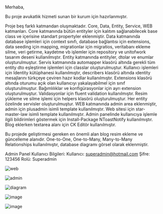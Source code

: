 Merhaba,

Bu proje avukatlık hizmeti sunan bir kurum için hazırlanmıştır.

Proje beş farklı katmandan oluşmaktadır. Core, Data, Entity, Service, WEB katmanları.
Core katmanında bütün entityler için kalıtım sağlanabilecek base class ve içerisine standart propertyler eklenmiştir.
Data katmanında database işlemleri için context sınıfı, database bağlantısı için extensions, data seeding için mapping, 
migrationlar için migratios, veritabanı ekleme silme, veri getirme, kaydetme vb işlemler için repository ve unitofwork tasarım deseni kullanılmıştır.
Entity katmanında entityler, dtolar ve enumlar oluşturulmuştur.
Servis katmanında automapper klasörü altında gerekli tüm entity dto eşleştirme işlemleri için classlar oluşturulmuştur.
Kullanıcı işlemleri için Identity kütüphanesi kullanılmıştır, describers klasörü altında ıdentity mesajlarını türkçeye çeviren hazır kodlar kullanılmıştır.
Extensions klasörü altında oturumu açık olan kullanıcıyı yakalayabilmel için sınıf oluşturulmuştur. 
Bağımlılıklar ve konfigürasyonlar için ayrı extension oluşturulmuştur.
Validasyonlar için fluent validation kullanılmıştır.
Resim yükleme ve silme işlemi için helpers klasörü oluşturulmuştur.
Her entity özelinde servisler oluşturulmuştur.
WEB katmanında admin area eklenmiştir, admin için plusadmin isimli template kullanılmıştır. Web sitesi için star-master-law isimli template kullanılmıştır.
Admin panelinde kullanıcıya işlemle ilgili bildirimleri göstermek için Install-Package NToastNotify kullanılmıştır.
Blog eklerken textarea alanı için CK Editör kullanılmıştır.

Bu projede geliştirmesi gereken en önemli alan blog resim ekleme ve güncelleme alanıdır. One-to-One, One-to-Many, Many-to-Many Relationships kullanılmıştır, database diagramı görsel olarak eklenmiştir.

Admin Panel Kullanıcı Bilgileri:
Kullanıcı: superadmin@hotmail.com 
Şifre: 123456
Rolü: Superadmin

![web](https://github.com/songulhilaloglu/Blog/assets/103853967/22b334df-d617-4b10-80bd-f9fd18ff49e8)

![admin](https://github.com/songulhilaloglu/Blog/assets/103853967/648144f5-0b9e-4582-b775-0f2541ad590e)

![diagram](https://github.com/songulhilaloglu/Blog/assets/103853967/9d792496-2388-4b27-8980-d785eeae72d5)



![image](https://github.com/songulhilaloglu/Blog/assets/103853967/400870b9-edc8-4f14-958e-e5ebf83914fd)

![image](https://github.com/songulhilaloglu/Blog/assets/103853967/793c57f8-95ba-4dd8-b17e-399ac1e1a621)

